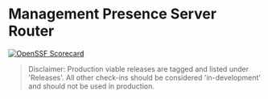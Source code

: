 # Management Presence Server Router

[![OpenSSF Scorecard](https://api.securityscorecards.dev/projects/github.com/open-amt-cloud-toolkit/mps-router/badge)](https://api.securityscorecards.dev/projects/github.com/open-amt-cloud-toolkit/mps-router)

> Disclaimer: Production viable releases are tagged and listed under 'Releases'.  All other check-ins should be considered 'in-development' and should not be used in production.

